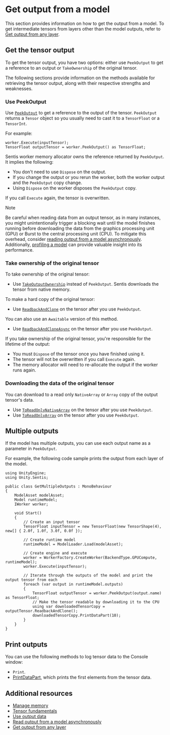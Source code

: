 # Get output from a model

This section provides information on how to get the output from a model. To get intermediate tensors from layers other than the model outputs, refer to [Get output from any layer](profile-a-model.md#get-output-from-any-layer).

## Get the tensor output

To get the tensor output, you have two options: either use `PeekOutput` to get a reference to an output or `TakeOwnership` of the original tensor.

The following sections provide information on the methods available for retrieving the tensor output, along with their respective strengths and weaknesses.

### Use PeekOutput

Use [`PeekOutput`](Unity.Sentis.IWorker.PeekOutput) to get a reference to the output of the tensor. `PeekOutput` returns a `Tensor` object so you usually need to cast it to a `TensorFloat` or a `TensorInt`.

For example:

```
worker.Execute(inputTensor);
TensorFloat outputTensor = worker.PeekOutput() as TensorFloat;
```

Sentis worker memory allocator owns the reference returned by `PeekOutput`. It implies the following:

- You don't need to use `Dispose` on the output.
- If you change the output or you rerun the worker, both the worker output and the `PeekOutput` copy change.
- Using `Dispose` on the worker disposes the `PeekOutput` copy.

If you call `Execute` again, the tensor is overwritten.

> [!NOTE]
> Be careful when reading data from an output tensor, as in many instances, you might unintentionally trigger a blocking wait until the model finishes running before downloading the data from the graphics processing unit (GPU) or Burst to the central processing unit (CPU). To mitigate this overhead, consider [reading output from a model asynchronously](read-output-async.md). Additionally, [profiling a model](profile-a-model.md) can provide valuable insight into its performance.

### Take ownership of the original tensor

To take ownership of the original tensor:

* Use [`TakeOutputOwnership`](xref:Unity.Sentis.IWorker.TakeOutputOwnership) instead of `PeekOutput`. Sentis downloads the tensor from native memory.

To make a hard copy of the original tensor:

* Use [`ReadbackAndClone`](xref:Unity.Sentis.Tensor.ReadbackAndClone) on the tensor after you use `PeekOutput`.

You can also use an `Awaitable` version of this method.

* Use [`ReadbackAndCloneAsync`](xref:Unity.Sentis.Tensor.ReadbackAndCloneAsync) on the tensor after you use `PeekOutput`.

If you take ownership of the original tensor, you're responsible for the lifetime of the output:

* You must `Dispose` of the tensor once you have finished using it.
* The tensor will not be overwritten if you call `Execute` again.
* The memory allocator will need to re-allocate the output if the worker runs again.

### Downloading the data of the original tensor

You can download to a read only `NativeArray` or `Array` copy of the output tensor's data.

* Use [`ToReadOnlyNativeArray`](xref:Unity.Sentis.Tensor.ToReadOnlyArray) on the tensor after you use `PeekOutput`.
* Use [`ToReadOnlyArray`](xref:Unity.Sentis.Tensor.ToReadOnlyArray) on the tensor after you use `PeekOutput`.

## Multiple outputs

If the model has multiple outputs, you can use each output name as a parameter in `PeekOutput`.

For example, the following code sample prints the output from each layer of the model.

```
using UnityEngine;
using Unity.Sentis;

public class GetMultipleOutputs : MonoBehaviour
{
    ModelAsset modelAsset;
    Model runtimeModel;
    IWorker worker;

    void Start()
    {
        // Create an input tensor
        TensorFloat inputTensor = new TensorFloat(new TensorShape(4), new[] { 2.0f, 1.0f, 3.0f, 0.0f });

        // Create runtime model
        runtimeModel = ModelLoader.Load(modelAsset);

        // Create engine and execute
        worker = WorkerFactory.CreateWorker(BackendType.GPUCompute, runtimeModel);
        worker.Execute(inputTensor);

        // Iterate through the outputs of the model and print the output tensor from each
        foreach (var output in runtimeModel.outputs)
        {
            TensorFloat outputTensor = worker.PeekOutput(output.name) as TensorFloat;
            // Make the tensor readable by downloading it to the CPU
            using var downloadedTensorCopy = outputTensor.ReadbackAndClone();
            downloadedTensorCopy.PrintDataPart(10);
        }
    }
}
```

## Print outputs

You can use the following methods to log tensor data to the Console window:

- `Print`.
- [PrintDataPart](xref:Unity.Sentis.TensorExtensions.PrintDataPart(Unity.Sentis.Tensor,System.Int32,System.String)), which prints the first elements from the tensor data.

## Additional resources

- [Manage memory](manage-memory.md)
- [Tensor fundamentals](tensor-fundamentals.md)
- [Use output data](use-model-output.md)
- [Read output from a model asynchronously](read-output-async.md)
- [Get output from any layer](profile-a-model.md#get-output-from-any-layer)
